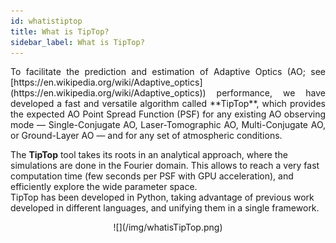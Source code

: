 ```yaml
---
id: whatistiptop
title: What is TipTop?
sidebar_label: What is TipTop?
---
```


<p align="justify">
To facilitate the prediction and estimation of Adaptive Optics (AO; see [https://en.wikipedia.org/wiki/Adaptive_optics](https://en.wikipedia.org/wiki/Adaptive_optics)) performance, we have developed a fast and versatile algorithm called **TipTop**, which provides the expected AO Point Spread Function (PSF) for any existing AO observing mode — Single-Conjugate AO, Laser-Tomographic AO, Multi-Conjugate AO, or Ground-Layer AO — and for any set of atmospheric conditions.<br/>

The **TipTop** tool takes its roots in an analytical approach, where the simulations are done in the Fourier domain. This allows to reach a very fast computation time (few seconds per PSF with GPU acceleration), and efficiently explore the wide parameter space. <br /> TipTop has been developed in Python, taking advantage of previous work developed in different languages, and unifying them in a single framework.
</p>

<p align="center">
![](/img/whatisTipTop.png)
</p>